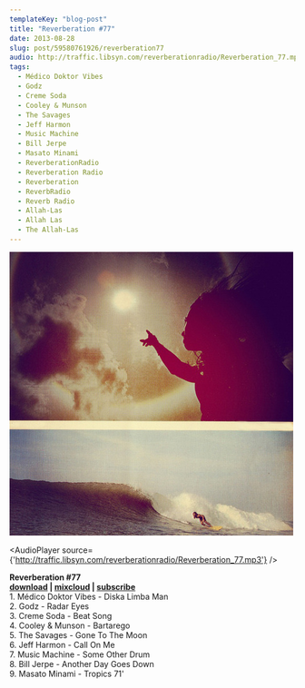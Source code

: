```yaml
---
templateKey: "blog-post"
title: "Reverberation #77"
date: 2013-08-28
slug: post/59580761926/reverberation77
audio: http://traffic.libsyn.com/reverberationradio/Reverberation_77.mp3
tags:
  - Médico Doktor Vibes
  - Godz
  - Creme Soda
  - Cooley & Munson
  - The Savages
  - Jeff Harmon
  - Music Machine
  - Bill Jerpe
  - Masato Minami
  - ReverberationRadio
  - Reverberation Radio
  - Reverberation
  - ReverbRadio
  - Reverb Radio
  - Allah-Las
  - Allah Las
  - The Allah-Las
---
```


![Reverberation #77](../images/cccd53a052cc7786e2e2bb3da861c267a3488cdb477c473cf3e2289932765983.jpg)

<AudioPlayer source={'http://traffic.libsyn.com/reverberationradio/Reverberation_77.mp3'} />

<p><strong>Reverberation #77</strong><br /><strong><a href="http://traffic.libsyn.com/reverberationradio/Reverberation_77.mp3" title="download" target="_blank">download</a> | <a href="http://i.mixcloud.com/CDSDES" title="mixcloud" target="_blank">mixcloud</a>&nbsp;</strong><strong>|&nbsp;</strong><strong><a href="https://itunes.apple.com/us/podcast/reverberation-radio/id520739212?ign-mpt=uo%3D4" title="subscribe" target="_blank">subscribe</a></strong><br />1. M&eacute;dico Doktor Vibes - Diska Limba Man<br />2. Godz - Radar Eyes<br />3. Creme Soda - Beat Song<br />4. Cooley &amp; Munson - Bartarego<br />5. The Savages - Gone To The Moon<br />6. Jeff Harmon - Call On Me<br />7. Music Machine - Some Other Drum<br />8. Bill Jerpe - Another Day Goes Down<br />9. Masato Minami - Tropics 71'</p>
